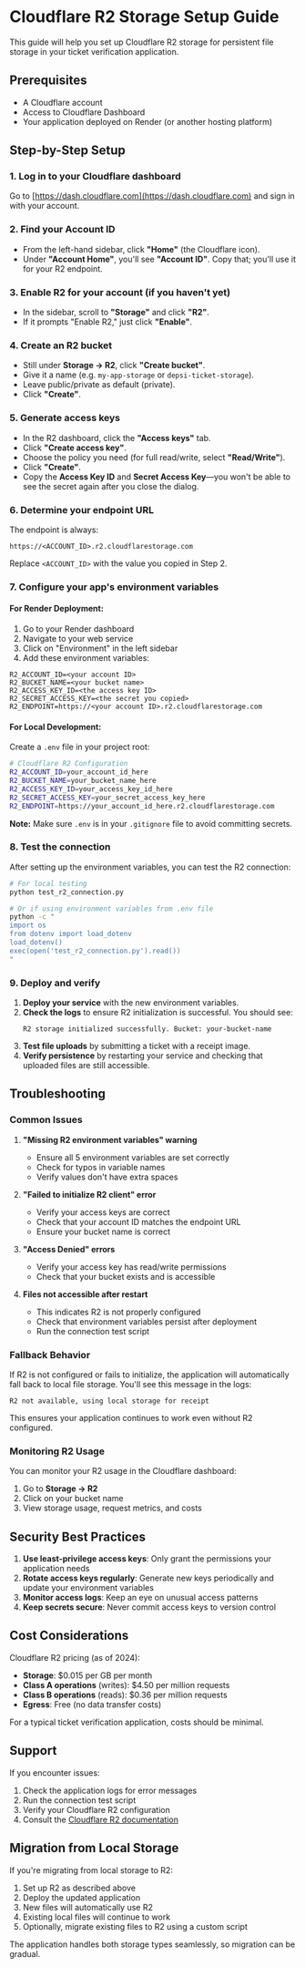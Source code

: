 # Cloudflare R2 Storage Setup Guide

This guide will help you set up Cloudflare R2 storage for persistent file storage in your ticket verification application.

## Prerequisites

- A Cloudflare account
- Access to Cloudflare Dashboard
- Your application deployed on Render (or another hosting platform)

## Step-by-Step Setup

### 1. Log in to your Cloudflare dashboard
Go to [https://dash.cloudflare.com](https://dash.cloudflare.com) and sign in with your account.

### 2. Find your Account ID

* From the left-hand sidebar, click **"Home"** (the Cloudflare icon).
* Under **"Account Home"**, you'll see **"Account ID"**. Copy that; you'll use it for your R2 endpoint.

### 3. Enable R2 for your account (if you haven't yet)

* In the sidebar, scroll to **"Storage"** and click **"R2"**.
* If it prompts "Enable R2," just click **"Enable"**.

### 4. Create an R2 bucket

* Still under **Storage → R2**, click **"Create bucket"**.
* Give it a name (e.g. `my-app-storage` or `depsi-ticket-storage`).
* Leave public/private as default (private).
* Click **"Create"**.

### 5. Generate access keys

* In the R2 dashboard, click the **"Access keys"** tab.
* Click **"Create access key"**.
* Choose the policy you need (for full read/write, select **"Read/Write"**).
* Click **"Create"**.
* Copy the **Access Key ID** and **Secret Access Key**—you won't be able to see the secret again after you close the dialog.

### 6. Determine your endpoint URL
The endpoint is always:

```
https://<ACCOUNT_ID>.r2.cloudflarestorage.com
```

Replace `<ACCOUNT_ID>` with the value you copied in Step 2.

### 7. Configure your app's environment variables

#### For Render Deployment:

1. Go to your Render dashboard
2. Navigate to your web service
3. Click on "Environment" in the left sidebar
4. Add these environment variables:

```
R2_ACCOUNT_ID=<your account ID>
R2_BUCKET_NAME=<your bucket name>
R2_ACCESS_KEY_ID=<the access key ID>
R2_SECRET_ACCESS_KEY=<the secret you copied>
R2_ENDPOINT=https://<your account ID>.r2.cloudflarestorage.com
```

#### For Local Development:

Create a `.env` file in your project root:

```bash
# Cloudflare R2 Configuration
R2_ACCOUNT_ID=your_account_id_here
R2_BUCKET_NAME=your_bucket_name_here
R2_ACCESS_KEY_ID=your_access_key_id_here
R2_SECRET_ACCESS_KEY=your_secret_access_key_here
R2_ENDPOINT=https://your_account_id_here.r2.cloudflarestorage.com
```

**Note:** Make sure `.env` is in your `.gitignore` file to avoid committing secrets.

### 8. Test the connection

After setting up the environment variables, you can test the R2 connection:

```bash
# For local testing
python test_r2_connection.py

# Or if using environment variables from .env file
python -c "
import os
from dotenv import load_dotenv
load_dotenv()
exec(open('test_r2_connection.py').read())
"
```

### 9. Deploy and verify

1. **Deploy your service** with the new environment variables.
2. **Check the logs** to ensure R2 initialization is successful. You should see:
   ```
   R2 storage initialized successfully. Bucket: your-bucket-name
   ```
3. **Test file uploads** by submitting a ticket with a receipt image.
4. **Verify persistence** by restarting your service and checking that uploaded files are still accessible.

## Troubleshooting

### Common Issues

1. **"Missing R2 environment variables" warning**
   - Ensure all 5 environment variables are set correctly
   - Check for typos in variable names
   - Verify values don't have extra spaces

2. **"Failed to initialize R2 client" error**
   - Verify your access keys are correct
   - Check that your account ID matches the endpoint URL
   - Ensure your bucket name is correct

3. **"Access Denied" errors**
   - Verify your access key has read/write permissions
   - Check that your bucket exists and is accessible

4. **Files not accessible after restart**
   - This indicates R2 is not properly configured
   - Check that environment variables persist after deployment
   - Run the connection test script

### Fallback Behavior

If R2 is not configured or fails to initialize, the application will automatically fall back to local file storage. You'll see this message in the logs:

```
R2 not available, using local storage for receipt
```

This ensures your application continues to work even without R2 configured.

### Monitoring R2 Usage

You can monitor your R2 usage in the Cloudflare dashboard:

1. Go to **Storage → R2**
2. Click on your bucket name
3. View storage usage, request metrics, and costs

## Security Best Practices

1. **Use least-privilege access keys**: Only grant the permissions your application needs
2. **Rotate access keys regularly**: Generate new keys periodically and update your environment variables
3. **Monitor access logs**: Keep an eye on unusual access patterns
4. **Keep secrets secure**: Never commit access keys to version control

## Cost Considerations

Cloudflare R2 pricing (as of 2024):
- **Storage**: $0.015 per GB per month
- **Class A operations** (writes): $4.50 per million requests
- **Class B operations** (reads): $0.36 per million requests
- **Egress**: Free (no data transfer costs)

For a typical ticket verification application, costs should be minimal.

## Support

If you encounter issues:

1. Check the application logs for error messages
2. Run the connection test script
3. Verify your Cloudflare R2 configuration
4. Consult the [Cloudflare R2 documentation](https://developers.cloudflare.com/r2/)

## Migration from Local Storage

If you're migrating from local storage to R2:

1. Set up R2 as described above
2. Deploy the updated application
3. New files will automatically use R2
4. Existing local files will continue to work
5. Optionally, migrate existing files to R2 using a custom script

The application handles both storage types seamlessly, so migration can be gradual.